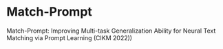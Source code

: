 # Match-Prompt
Match-Prompt: Improving Multi-task Generalization Ability for Neural Text Matching via Prompt Learning (CIKM 2022))

